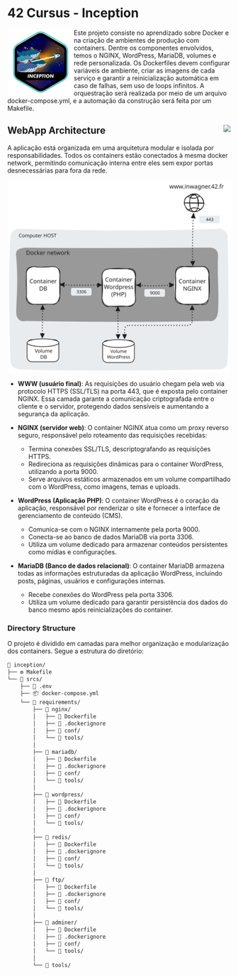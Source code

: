 # 42 Cursus - Inception

<img src="./assets/inceptione.png" alt="completion-with-bonus-badge" align="left">

Este projeto consiste no aprendizado sobre Docker e na criação de ambientes de produção com containers. Dentre os componentes envolvidos, temos o NGINX, WordPress, MariaDB, volumes e rede personalizada. Os Dockerfiles devem configurar variáveis de ambiente, criar as imagens de cada serviço e garantir a reinicialização automática em caso de falhas, sem uso de loops infinitos. A orquestração será realizada por meio de um arquivo docker-compose.yml, e a automação da construção será feita por um Makefile.

## WebApp Architecture <img src="https://img.shields.io/badge/GRADE-0%2F100-fail?logo=42&logoColor=fff&color=f00" align="right"/>

A aplicação está organizada em uma arquitetura modular e isolada por responsabilidades. Todos os containers estão conectados à mesma docker network, permitindo comunicação interna entre eles sem expor portas desnecessárias para fora da rede.

![architecture diagram](./assets/inception_architecture.svg)

- **WWW (usuário final)**: As requisições do usuário chegam pela web via protocolo HTTPS (SSL/TLS) na porta 443, que é exposta pelo container NGINX. Essa camada garante a comunicação criptografada entre o cliente e o servidor, protegendo dados sensíveis e aumentando a segurança da aplicação.

- **NGINX (servidor web)**: O container NGINX atua como um proxy reverso seguro, responsável pelo roteamento das requisições recebidas:
	- Termina conexões SSL/TLS, descriptografando as requisições HTTPS.
	- Redireciona as requisições dinâmicas para o container WordPress, utilizando a porta 9000.
	- Serve arquivos estáticos armazenados em um volume compartilhado com o WordPress, como imagens, temas e uploads.

- **WordPress (Aplicação PHP)**: O container WordPress é o coração da aplicação, responsável por renderizar o site e fornecer a interface de gerenciamento de conteúdo (CMS).
	- Comunica-se com o NGINX internamente pela porta 9000.
	- Conecta-se ao banco de dados MariaDB via porta 3306.
	- Utiliza um volume dedicado para armazenar conteúdos persistentes como mídias e configurações.

- **MariaDB (Banco de dados relacional)**: O container MariaDB armazena todas as informações estruturadas da aplicação WordPress, incluindo posts, páginas, usuários e configurações internas.
	- Recebe conexões do WordPress pela porta 3306.
	- Utiliza um volume dedicado para garantir persistência dos dados do banco mesmo após reinicializações do container.


### Directory Structure

O projeto é dividido em camadas para melhor organização e modularização dos containers. Segue a estrutura do diretório:

```
📁 inception/
├── ⚙️ Makefile
└── 📁 srcs/
	├── 📄 .env
	├── 📦 docker-compose.yml
    └── 📁 requirements/
        ├── 📁 nginx/
        │   ├── 🐳 Dockerfile
        │   ├── 📄 .dockerignore
        │   ├── 📁 conf/
        │   └── 📁 tools/
        │
        ├── 📁 mariadb/
        │   ├── 🐳 Dockerfile
        │   ├── 📄 .dockerignore
        │   ├── 📁 conf/
        │   └── 📁 tools/
        │
        ├── 📁 wordpress/
        │   ├── 🐳 Dockerfile
        │   ├── 📄 .dockerignore
        │   ├── 📁 conf/
        │   └── 📁 tools/
        │
        ├── 📁 redis/
        │   ├── 🐳 Dockerfile
        │   ├── 📄 .dockerignore
        │   ├── 📁 conf/
        │   └── 📁 tools/
        │
        ├── 📁 ftp/
        │   ├── 🐳 Dockerfile
        │   ├── 📄 .dockerignore
        │   ├── 📁 conf/
        │   └── 📁 tools/
        │
        ├── 📁 adminer/
        │   ├── 🐳 Dockerfile
        │   ├── 📄 .dockerignore
        │   ├── 📁 conf/
        │   └── 📁 tools/
        │
        └── 📁 tools/
```
